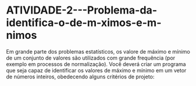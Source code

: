 # ATIVIDADE-2---Problema-da-identifica-o-de-m-ximos-e-m-nimos
Em grande parte dos problemas estatísticos, os valore de máximo e mínimo de um conjunto de valores são utilizados com grande frequência (por exemplo em processos de normalização). Você deverá criar um programa que seja capaz de identificar os valores de máximo e mínimo em um vetor de números inteiros, obedecendo alguns critérios de projeto:
